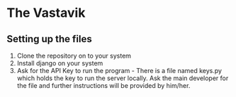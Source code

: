 # The Vastavik

## Setting up the files

1. Clone the repository on to your system
2. Install django on your system
3. Ask for the API Key to run the program - There is a file named keys.py which holds the key to run the server locally. Ask the main developer for the file and further instructions will be provided by him/her.